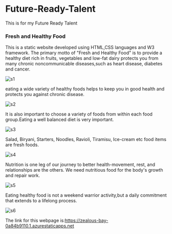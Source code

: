 # Future-Ready-Talent
This is for my Future Ready Talent
<h3>Fresh and Healthy Food</h3>

This is a static website developed using HTML,CSS languages and W3 framework. The primary motto of "Fresh and Healthy Food" is to provide a healthy diet rich in fruits, vegetables and low-fat dairy protects you from many chronic noncommunicable diseases,such as heart disease, diabetes and cancer.

![s1](https://user-images.githubusercontent.com/110844366/183472253-ac9cfd5c-e1ba-49bf-ba52-d2122c74eebe.PNG)

eating a wide variety of healthy foods helps to keep you in good health and protects you against chronic disease.

![s2](https://user-images.githubusercontent.com/110844366/183472281-40942544-5994-4a65-835d-b5cb2055c18d.PNG)

It is also important to choose a variety of foods from within each food group.Eating a well balanced diet is very important. 

![s3](https://user-images.githubusercontent.com/110844366/183472283-f0f20634-f891-4acb-8734-fc64e2d66a08.PNG)

Salad, Biryani, Starters, Noodles, Ravioli, Tiramisu, Ice-cream etc food items are fresh foods. 

![s4](https://user-images.githubusercontent.com/110844366/183472288-efb166f0-e205-476e-8159-dd7f5876a783.PNG)

Nutrition is one leg of our journey to better health-movement, rest, and relationships are the others. We need nutritious food for the body's growth and repair work.

![s5](https://user-images.githubusercontent.com/110844366/183472310-11de6ebf-3352-4acd-affb-4b2894785ddc.PNG)

Eating healthy food is not a weekend warrior activity,but a daily commitment that extends to a lifelong process.

![s6](https://user-images.githubusercontent.com/110844366/183472312-3c8ed41c-8795-4f7c-ba7b-465264ea844b.PNG)


The link for this webpage is:https://zealous-bay-0a84b9110.1.azurestaticapps.net

